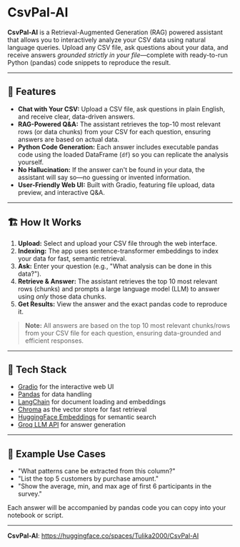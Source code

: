 # CsvPal-AI

**CsvPal-AI** is a Retrieval-Augmented Generation (RAG) powered assistant that allows you to interactively analyze your CSV data using natural language queries. Upload any CSV file, ask questions about your data, and receive answers *grounded strictly in your file*—complete with ready-to-run Python (pandas) code snippets to reproduce the result.

---

## 🚀 Features

- **Chat with Your CSV:** Upload a CSV file, ask questions in plain English, and receive clear, data-driven answers.
- **RAG-Powered Q&A:** The assistant retrieves the top-10 most relevant rows (or data chunks) from your CSV for each question, ensuring answers are based on actual data.
- **Python Code Generation:** Each answer includes executable pandas code using the loaded DataFrame (`df`) so you can replicate the analysis yourself.
- **No Hallucination:** If the answer can't be found in your data, the assistant will say so—no guessing or invented information.
- **User-Friendly Web UI:** Built with Gradio, featuring file upload, data preview, and interactive Q&A.

---

## 🏗️ How It Works

1. **Upload:** Select and upload your CSV file through the web interface.
2. **Indexing:** The app uses sentence-transformer embeddings to index your data for fast, semantic retrieval.
3. **Ask:** Enter your question (e.g., "What analysis can be done in this data?").
4. **Retrieve & Answer:** The assistant retrieves the top 10 most relevant rows (chunks) and prompts a large language model (LLM) to answer using *only* those data chunks.
5. **Get Results:** View the answer and the exact pandas code to reproduce it.

> **Note:** All answers are based on the top 10 most relevant chunks/rows from your CSV file for each question, ensuring data-grounded and efficient responses.

---

## 🧰 Tech Stack

- [Gradio](https://gradio.app/) for the interactive web UI
- [Pandas](https://pandas.pydata.org/) for data handling
- [LangChain](https://python.langchain.com/) for document loading and embeddings
- [Chroma](https://www.trychroma.com/) as the vector store for fast retrieval
- [HuggingFace Embeddings](https://huggingface.co/sentence-transformers/all-MiniLM-L6-v2) for semantic search
- [Groq LLM API](https://groq.com/) for answer generation


---

## 📑 Example Use Cases

- "What patterns cane be extracted from this column?"
- "List the top 5 customers by purchase amount."
- "Show the average, min, and max age of first 6 participants in the survey."

Each answer will be accompanied by pandas code you can copy into your notebook or script.

---

**CsvPal-AI**: https://huggingface.co/spaces/Tulika2000/CsvPal-AI
